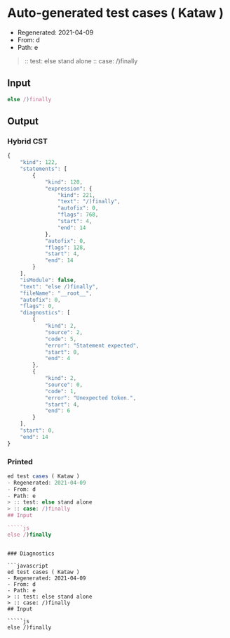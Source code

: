 # Auto-generated test cases ( Kataw )
- Regenerated: 2021-04-09
- From: d
- Path: e
> :: test: else stand alone
> :: case: /)finally
## Input

`````js
else /)finally
`````

## Output

### Hybrid CST

```javascript
{
    "kind": 122,
    "statements": [
        {
            "kind": 120,
            "expression": {
                "kind": 221,
                "text": "/)finally",
                "autofix": 0,
                "flags": 768,
                "start": 4,
                "end": 14
            },
            "autofix": 0,
            "flags": 128,
            "start": 4,
            "end": 14
        }
    ],
    "isModule": false,
    "text": "else /)finally",
    "fileName": "__root__",
    "autofix": 0,
    "flags": 0,
    "diagnostics": [
        {
            "kind": 2,
            "source": 2,
            "code": 5,
            "error": "Statement expected",
            "start": 0,
            "end": 4
        },
        {
            "kind": 2,
            "source": 0,
            "code": 1,
            "error": "Unexpected token.",
            "start": 4,
            "end": 6
        }
    ],
    "start": 0,
    "end": 14
}
```

### Printed

```javascript
ed test cases ( Kataw )
- Regenerated: 2021-04-09
- From: d
- Path: e
> :: test: else stand alone
> :: case: /)finally
## Input

`````js
else /)finally
`````
```

### Diagnostics

```javascript
ed test cases ( Kataw )
- Regenerated: 2021-04-09
- From: d
- Path: e
> :: test: else stand alone
> :: case: /)finally
## Input

`````js
else /)finally
`````
```

